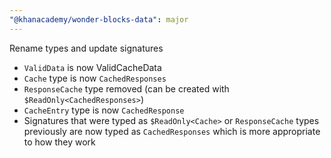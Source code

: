 ```yaml
---
"@khanacademy/wonder-blocks-data": major
---
```


Rename types and update signatures
- `ValidData` is now ValidCacheData
- `Cache` type is now `CachedResponses`
- `ResponseCache` type removed (can be created with `$ReadOnly<CachedResponses>`)
- `CacheEntry` type is now `CachedResponse`
- Signatures that were typed as `$ReadOnly<Cache>` or `ResponseCache` types previously are now typed as `CachedResponses` which is more appropriate to how they work
